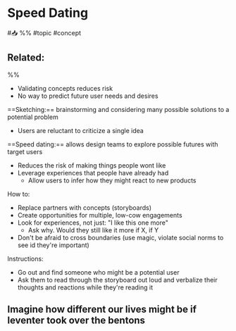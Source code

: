 # Speed Dating
#📥 
%%
#topic
#concept

**Related:**
-  

%%

- Validating concepts reduces risk
- No way to predict future user needs and desires

==Sketching:== brainstorming and considering many possible solutions to a potential problem

- Users are reluctant to criticize a single idea

==Speed dating:== allows design teams to explore possible futures with target users
- Reduces the risk of making things people wont like
- Leverage experiences that people have already had
	- Allow users to infer how they might react to new products 

How to:
- Replace partners with concepts (storyboards)
- Create opportunities for multiple, low-cow engagements
- Look for experiences, not just: "I like this one more"
	- Ask why. Would they still like it more if X, if Y
- Don't be afraid to cross boundaries (use magic, violate social norms to see id they're important)

Instructions:
- Go out and find someone who might be a potential user
- Ask them to read through the storyboard out loud and verbalize their thoughts and reactions while they're reading it

## Imagine how different our lives might be if leventer took over the bentons




